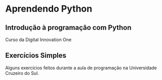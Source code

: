# Aprendendo Python
## Introdução à programação com Python

Curso da Digital Innovation One

## Exercícios Simples

Alguns exercícios feitos durante a aula de programação na Universidade Cruzeiro do Sul.
